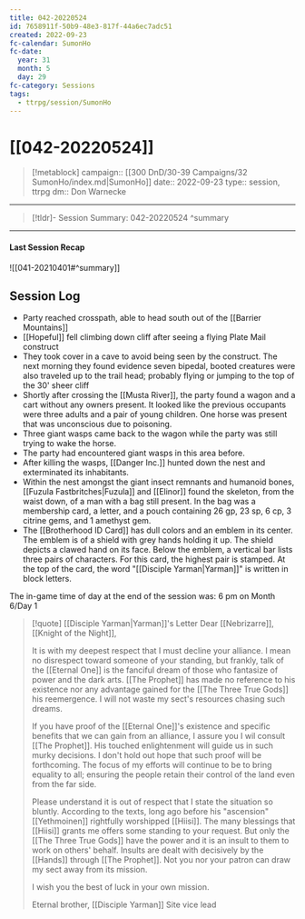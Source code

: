 ```yaml
---
title: 042-20220524
id: 7658911f-50b9-48e3-817f-44a6ec7adc51
created: 2022-09-23
fc-calendar: SumonHo
fc-date:
  year: 31
  month: 5
  day: 29
fc-category: Sessions
tags:
  - ttrpg/session/SumonHo
---
```


# [[042-20220524]]

> [!metablock]
>  campaign:: [[300 DnD/30-39 Campaigns/32 SumonHo/index.md|SumonHo]]
>  date:: 2022-09-23
>  type:: session, ttrpg
>  dm:: Don Warnecke


---
> [!tldr]- Session Summary: 042-20220524
>  ^summary

---


#### Last Session Recap

![[041-20210401#^summary]]

## Session Log



- Party reached crosspath, able to head south out of the [[Barrier Mountains]]
- [[Hopeful]] fell climbing down cliff after seeing a flying Plate Mail construct
- They took cover in a cave to avoid being seen by the construct. The next morning they found evidence seven bipedal, booted creatures were also traveled up to the trail head; probably flying or jumping to the top of the 30' sheer cliff
- Shortly after crossing the [[Musta River]], the party found a wagon and a cart without any owners present. It looked like the previous occupants were three adults and a pair of young children. One horse was present that was unconscious due to poisoning.
- Three giant wasps came back to the wagon while the party was still trying to wake the horse.
- The party had encountered giant wasps in this area before.
- After killing the wasps, [[Danger Inc.]] hunted down the nest and exterminated its inhabitants.
- Within the nest amongst the giant insect remnants and humanoid bones, [[Fuzula Fastbritches|Fuzula]] and [[Elinor]] found the skeleton, from the waist down, of a man with a bag still present. In the bag was a membership card, a letter, and a pouch containing 26 gp, 23 sp, 6 cp, 3 citrine gems, and 1 amethyst gem.
- The [[Brotherhood ID Card]] has dull colors and an emblem in its center. The emblem is of a shield with grey hands holding it up. The shield depicts a clawed hand on its face. Below the emblem, a vertical bar lists three pairs of characters. For this card, the highest pair is stamped. At the top of the card, the word "[[Disciple Yarman|Yarman]]" is written in block letters.

The in-game time of day at the end of the session was: 6 pm on Month 6/Day 1 

>[!quote] [[Disciple Yarman|Yarman]]'s Letter
>Dear [[Nebrizarre]], [[Knight of the Night]],
>
>It is with my deepest respect that I must decline your alliance. I mean no disrespect toward someone of your standing, but frankly, talk of the [[Eternal One]] is the fanciful dream of those who fantasize of power and the dark arts. [[The Prophet]] has made no reference to his existence nor any advantage gained for the [[The Three True Gods]] his reemergence. I will not waste my sect's resources chasing such dreams.
>
>If you have proof of the [[Eternal One]]'s existence and specific benefits that we can gain from an alliance, I assure you I wil consult [[The Prophet]]. His touched enlightenment will guide us in such murky decisions. I don't hold out hope that such proof will be forthcoming. The focus of my efforts will continue to be to bring equality to all; ensuring the people retain their control of the land even from the far side.
>
>Please understand it is out of respect that I state the situation so bluntly. According to the texts, long ago before his "ascension" [[Yethmoinen]] rightfully worshipped [[Hiisi]]. The many blessings that [[Hiisi]] grants me offers some standing to your request. But only the [[The Three True Gods]] have the power and it is an insult to them to work on others' behalf. Insults are dealt with decisively by the [[Hands]] through [[The Prophet]]. Not you nor your patron can draw my sect away from its mission.
>
>I wish you the best of luck in your own mission.
>
>Eternal brother,
>[[Disciple Yarman]]
>Site vice lead
>



